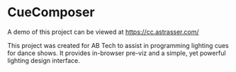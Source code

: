 # CueComposer

A demo of this project can be viewed at <https://cc.astrasser.com/>

This project was created for AB Tech to assist in programming lighting cues for dance shows. It provides in-browser pre-viz and a simple, yet powerful lighting design interface.

